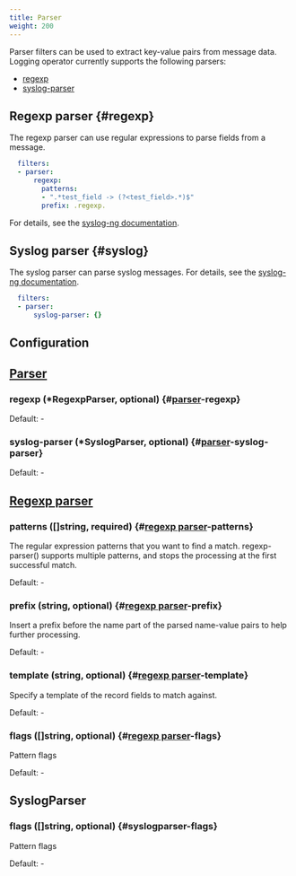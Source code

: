 ```yaml
---
title: Parser
weight: 200
---
```


Parser filters can be used to extract key-value pairs from message data. Logging operator currently supports the following parsers:

- [regexp](#regexp)
- [syslog-parser](#syslog)

## Regexp parser {#regexp}

The regexp parser can use regular expressions to parse fields from a message.

```yaml
  filters:
  - parser:
      regexp:
        patterns:
        - ".*test_field -> (?<test_field>.*)$"
        prefix: .regexp.
```

For details, see the [syslog-ng documentation](https://www.syslog-ng.com/technical-documents/doc/syslog-ng-open-source-edition/3.36/administration-guide/90#TOPIC-1768848).

## Syslog parser {#syslog}

The syslog parser can parse syslog messages. For details, see the [syslog-ng documentation](https://www.syslog-ng.com/technical-documents/doc/syslog-ng-open-source-edition/3.37/administration-guide/83#TOPIC-1829231).

```yaml
  filters:
  - parser:
      syslog-parser: {} 
```

## Configuration
## [Parser](https://www.syslog-ng.com/technical-documents/doc/syslog-ng-open-source-edition/3.36/administration-guide/82#TOPIC-1768819)

### regexp (*RegexpParser, optional) {#[parser](https://www.syslog-ng.com/technical-documents/doc/syslog-ng-open-source-edition/3.36/administration-guide/82#topic-1768819)-regexp}

Default: -

### syslog-parser (*SyslogParser, optional) {#[parser](https://www.syslog-ng.com/technical-documents/doc/syslog-ng-open-source-edition/3.36/administration-guide/82#topic-1768819)-syslog-parser}

Default: -


## [Regexp parser](https://www.syslog-ng.com/technical-documents/doc/syslog-ng-open-source-edition/3.36/administration-guide/90)

### patterns ([]string, required) {#[regexp parser](https://www.syslog-ng.com/technical-documents/doc/syslog-ng-open-source-edition/3.36/administration-guide/90)-patterns}

The regular expression patterns that you want to find a match. regexp-parser() supports multiple patterns, and stops the processing at the first successful match. 

Default: -

### prefix (string, optional) {#[regexp parser](https://www.syslog-ng.com/technical-documents/doc/syslog-ng-open-source-edition/3.36/administration-guide/90)-prefix}

Insert a prefix before the name part of the parsed name-value pairs to help further processing. 

Default: -

### template (string, optional) {#[regexp parser](https://www.syslog-ng.com/technical-documents/doc/syslog-ng-open-source-edition/3.36/administration-guide/90)-template}

Specify a template of the record fields to match against. 

Default: -

### flags ([]string, optional) {#[regexp parser](https://www.syslog-ng.com/technical-documents/doc/syslog-ng-open-source-edition/3.36/administration-guide/90)-flags}

Pattern flags 

Default: -


## SyslogParser

### flags ([]string, optional) {#syslogparser-flags}

Pattern flags 

Default: -


